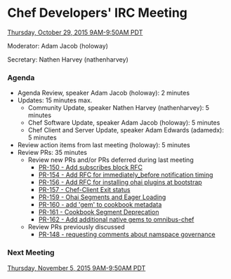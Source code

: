 # Chef Developers' IRC Meeting

[Thursday, October 29, 2015 9AM-9:50AM PDT](http://everytimezone.com/#2015-10-29,240,cn3)

Moderator:  Adam Jacob (holoway)

Secretary:  Nathen Harvey (nathenharvey)

### Agenda
* Agenda Review, speaker Adam Jacob (holoway): 2 minutes
* Updates: 15 minutes max.
  * Community Update, speaker Nathen Harvey (nathenharvey): 5 minutes
  * Chef Software Update, speaker Adam Jacob (holoway): 5 minutes
  * Chef Client and Server Update, speaker Adam Edwards (adamedx): 5 minutes
* Review action items from last meeting (holoway): 5 minutes
* Review PRs:  35 minutes
  * Review new PRs and/or PRs deferred during last meeting
    * [PR-150 - Add subscribes block RFC](https://github.com/chef/chef-rfc/pull/150)
    * [PR-154 - Add RFC for immediately_before notification timing](https://github.com/chef/chef-rfc/pull/154)
    * [PR-156 - Add RFC for installing ohai plugins at bootstrap](https://github.com/chef/chef-rfc/pull/156)
    * [PR-157 - Chef-Client Exit status](https://github.com/chef/chef-rfc/pull/157)
    * [PR-159 - Ohai Segments and Eager Loading](https://github.com/chef/chef-rfc/pull/159)
    * [PR-160 - add 'gem' to cookbook metadata](https://github.com/chef/chef-rfc/pull/160)
    * [PR-161 - Cookbook Segment Deprecation](https://github.com/chef/chef-rfc/pull/161)
    * [PR-162 - Add additional native gems to omnibus-chef](https://github.com/chef/chef-rfc/pull/162)
  * Review PRs previously discussed
    * [PR-148 - requesting comments about namspace governance](https://github.com/chef/chef-rfc/pull/148)

### Next Meeting

[Thursday, November 5, 2015 9AM-9:50AM PDT](http://everytimezone.com/#2015-11-05,240,cn3)

